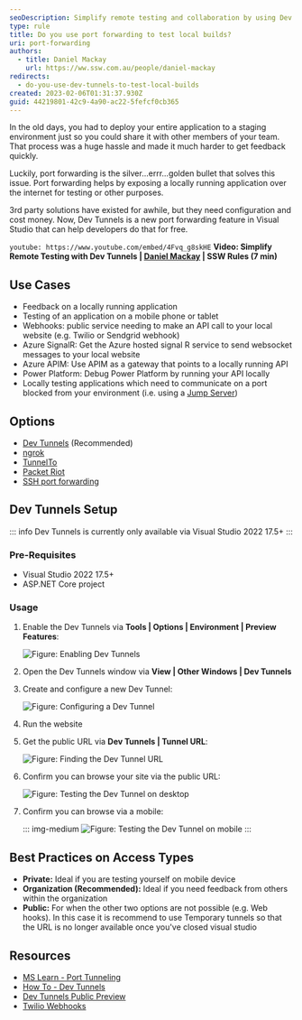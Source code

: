 ```yaml
---
seoDescription: Simplify remote testing and collaboration by using Dev Tunnels or alternative port forwarding solutions to expose your locally running application over the internet.
type: rule
title: Do you use port forwarding to test local builds?
uri: port-forwarding
authors:
  - title: Daniel Mackay
    url: https://ww.ssw.com.au/people/daniel-mackay
redirects:
  - do-you-use-dev-tunnels-to-test-local-builds
created: 2023-02-06T01:31:37.930Z
guid: 44219801-42c9-4a90-ac22-5fefcf0cb365
---
```


In the old days, you had to deploy your entire application to a staging environment just so you could share it with other members of your team. That process was a huge hassle and made it much harder to get feedback quickly.

Luckily, port forwarding is the silver...errr...golden bullet that solves this issue. Port forwarding helps by exposing a locally running application over the internet for testing or other purposes.

3rd party solutions have existed for awhile, but they need configuration and cost money. Now, Dev Tunnels is a new port forwarding feature in Visual Studio that can help developers do that for free.

<!--endintro-->

`youtube: https://www.youtube.com/embed/4Fvq_g8skHE`
**Video: Simplify Remote Testing with Dev Tunnels | [Daniel Mackay](https://ww.ssw.com.au/people/daniel-mackay/) | SSW Rules (7 min)**

## Use Cases

- Feedback on a locally running application
- Testing of an application on a mobile phone or tablet
- Webhooks: public service needing to make an API call to your local website (e.g. Twilio or Sendgrid webhook)
- Azure SignalR: Get the Azure hosted signal R service to send websocket messages to your local website
- Azure APIM: Use APIM as a gateway that points to a locally running API
- Power Platform: Debug Power Platform by running your API locally
- Locally testing applications which need to communicate on a port blocked from your environment (i.e. using a [Jump Server](https://en.wikipedia.org/wiki/Jump_server))

## Options

- [Dev Tunnels](https://learn.microsoft.com/en-us/aspnet/core/test/dev-tunnels?view=aspnetcore-7.0) (Recommended)
- [ngrok](https://ngrok.com)
- [TunnelTo](https://tunnelto.dev)
- [Packet Riot](https://packetriot.com)
- [SSH port forwarding](https://linuxize.com/post/how-to-setup-ssh-tunneling/)

## Dev Tunnels Setup

::: info
Dev Tunnels is currently only available via Visual Studio 2022 17.5+
:::

### Pre-Requisites

- Visual Studio 2022 17.5+
- ASP.NET Core project

### Usage

1. Enable the Dev Tunnels via **Tools | Options | Environment | Preview Features**:

   ![Figure: Enabling Dev Tunnels](screen1.png)

2. Open the Dev Tunnels window via **View | Other Windows | Dev Tunnels**
3. Create and configure a new Dev Tunnel:

   ![Figure: Configuring a Dev Tunnel](screen2.png)

4. Run the website
5. Get the public URL via **Dev Tunnels | Tunnel URL**:

   ![Figure: Finding the Dev Tunnel URL](screen4.png)

6. Confirm you can browse your site via the public URL:

   ![Figure: Testing the Dev Tunnel on desktop](screen3.png)

7. Confirm you can browse via a mobile:

   ::: img-medium
   ![Figure: Testing the Dev Tunnel on mobile](screen5.png)
   :::

## Best Practices on Access Types

- **Private:** Ideal if you are testing yourself on mobile device
- **Organization (Recommended):** Ideal if you need feedback from others within the organization
- **Public:** For when the other two options are not possible (e.g. Web hooks). In this case it is recommend to use Temporary tunnels so that the URL is no longer available once you've closed visual studio

## Resources

- [MS Learn - Port Tunneling](https://learn.microsoft.com/en-us/connectors/custom-connectors/port-tunneling)
- [How To - Dev Tunnels](https://learn.microsoft.com/en-us/aspnet/core/test/dev-tunnels?view=aspnetcore-7.0)
- [Dev Tunnels Public Preview](https://devblogs.microsoft.com/visualstudio/public-preview-of-dev-tunnels-in-visual-studio-for-asp-net-core-projects)
- [Twilio Webhooks](https://www.twilio.com/blog/use-visual-studio-port-tunneling-with-twilio-webhooks)
